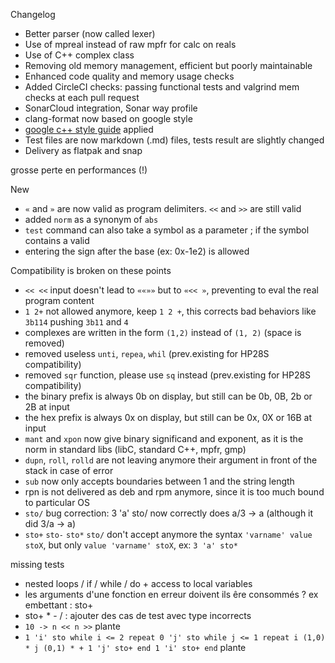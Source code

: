 Changelog

- Better parser (now called lexer)
- Use of mpreal instead of raw mpfr for calc on reals
- Use of C++ complex class
- Removing old memory management, efficient but poorly maintainable
- Enhanced code quality and memory usage checks
- Added CircleCI checks: passing functional tests and valgrind mem checks at each pull request
- SonarCloud integration, Sonar way profile
- clang-format now based on google style
- [google c++ style guide](https://google.github.io/styleguide/cppguide.html) applied
- Test files are now markdown (.md) files, tests result are slightly changed
- Delivery as flatpak and snap

grosse perte en performances (!)

New
- `«` and `»` are now valid as program delimiters. `<<` and `>>` are still valid
- added `norm` as a synonym of `abs`
- `test` command can also take a symbol as a parameter ; if the symbol contains a valid
- entering the sign after the base (ex: 0x-1e2) is allowed

Compatibility is broken on these points
- `<< <<` input doesn't lead to `««»»` but to `«<< »`, preventing to eval the real program content
- `1 2+` not allowed anymore, keep `1 2 +`, this corrects bad behaviors like `3b114` pushing `3b11` and `4`
- complexes are written in the form `(1,2)` instead of `(1, 2)` (space is removed)
- removed useless `unti`, `repea`, `whil` (prev.existing for HP28S compatibility)
- removed `sqr` function, please use `sq` instead (prev.existing for HP28S compatibility)
- the binary prefix is always 0b on display, but still can be 0b, 0B, 2b or 2B at input
- the hex prefix is always 0x on display, but still can be 0x, 0X or 16B at input
- `mant` and `xpon` now give binary significand and exponent, as it is the norm in standard libs (libC, standard C++, mpfr, gmp)
- `dupn`, `roll`, `rolld` are not leaving anymore their argument in front of the stack in case of error
- `sub` now only accepts boundaries between 1 and the string length
- rpn is not delivered as deb and rpm anymore, since it is too much bound to particular OS
- `sto/` bug correction: 3 'a' sto/ now correctly does a/3 -> a (although it did 3/a -> a)
- `sto+` `sto-` `sto*` `sto/` don't accept anymore the syntax `'varname' value stoX`, but only `value 'varname' stoX`, ex: `3 'a' sto*`

missing tests
- nested loops / if / while / do + access to local variables
- les arguments d'une fonction en erreur doivent ils êre consommés ?
    ex embettant : sto+
- sto+ * - / : ajouter des cas de test avec type incorrects
- `10 -> n << n >>` plante
- `1 'i' sto while i <= 2 repeat 0 'j' sto while j <= 1 repeat i (1,0) * j (0,1) * + 1 'j' sto+ end 1 'i' sto+ end` plante